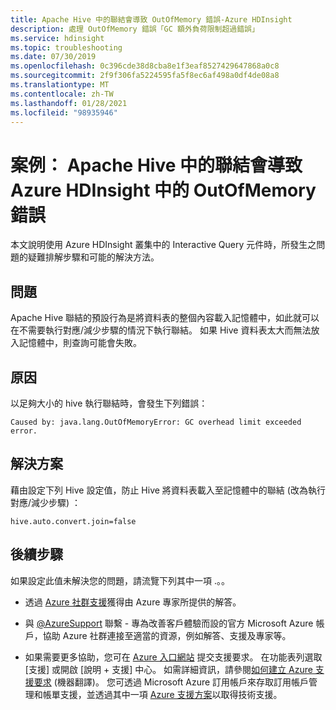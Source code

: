```yaml
---
title: Apache Hive 中的聯結會導致 OutOfMemory 錯誤-Azure HDInsight
description: 處理 OutOfMemory 錯誤「GC 額外負荷限制超過錯誤」
ms.service: hdinsight
ms.topic: troubleshooting
ms.date: 07/30/2019
ms.openlocfilehash: 0c396cde38d8cba8e1f3eaf8527429647868a0c8
ms.sourcegitcommit: 2f9f306fa5224595fa5f8ec6af498a0df4de08a8
ms.translationtype: MT
ms.contentlocale: zh-TW
ms.lasthandoff: 01/28/2021
ms.locfileid: "98935946"
---
```

# <a name="scenario-joins-in-apache-hive-leads-to-an-outofmemory-error-in-azure-hdinsight"></a>案例： Apache Hive 中的聯結會導致 Azure HDInsight 中的 OutOfMemory 錯誤

本文說明使用 Azure HDInsight 叢集中的 Interactive Query 元件時，所發生之問題的疑難排解步驟和可能的解決方法。

## <a name="issue"></a>問題

Apache Hive 聯結的預設行為是將資料表的整個內容載入記憶體中，如此就可以在不需要執行對應/減少步驟的情況下執行聯結。 如果 Hive 資料表太大而無法放入記憶體中，則查詢可能會失敗。

## <a name="cause"></a>原因

以足夠大小的 hive 執行聯結時，會發生下列錯誤：

```
Caused by: java.lang.OutOfMemoryError: GC overhead limit exceeded error.
```

## <a name="resolution"></a>解決方案

藉由設定下列 Hive 設定值，防止 Hive 將資料表載入至記憶體中的聯結 (改為執行對應/減少步驟) ：

```
hive.auto.convert.join=false
```

## <a name="next-steps"></a>後續步驟

如果設定此值未解決您的問題，請流覽下列其中一項 .。。

* 透過 [Azure 社群支援](https://azure.microsoft.com/support/community/)獲得由 Azure 專家所提供的解答。

* 與 [@AzureSupport](https://twitter.com/azuresupport) 聯繫 - 專為改善客戶體驗而設的官方 Microsoft Azure 帳戶，協助 Azure 社群連接至適當的資源，例如解答、支援及專家等。

* 如果需要更多協助，您可在 [Azure 入口網站](https://portal.azure.com/?#blade/Microsoft_Azure_Support/HelpAndSupportBlade/) 提交支援要求。 在功能表列選取 [支援] 或開啟 [說明 + 支援] 中心。 如需詳細資訊，請參閱[如何建立 Azure 支援要求](../../azure-portal/supportability/how-to-create-azure-support-request.md) (機器翻譯)。 您可透過 Microsoft Azure 訂用帳戶來存取訂用帳戶管理和帳單支援，並透過其中一項 [Azure 支援方案](https://azure.microsoft.com/support/plans/)以取得技術支援。